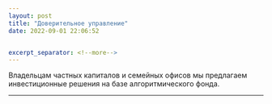 ```yaml
---
layout: post
title: "Доверительное управление"
date: 2022-09-01 22:06:52


excerpt_separator: <!--more-->
---
```


Владельцам частных капиталов и семейных офисов мы предлагаем инвестиционные решения на
базе алгоритмического фонда.

<!--more-->

----------



